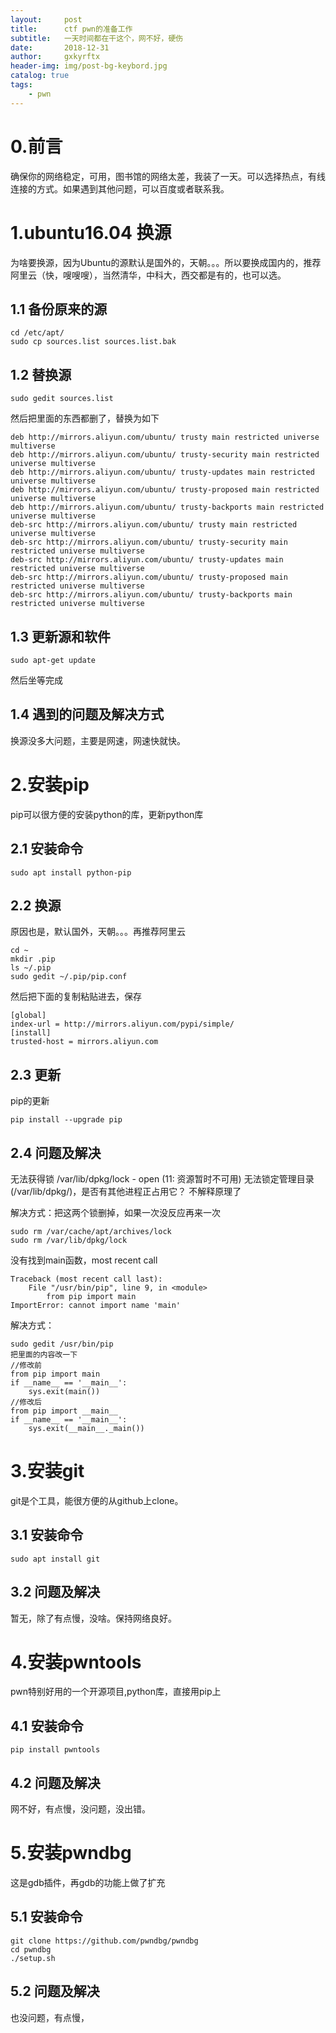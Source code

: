 ```yaml
---
layout:     post
title:      ctf pwn的准备工作
subtitle:   一天时间都在干这个，网不好，硬伤
date:       2018-12-31
author:     gxkyrftx
header-img: img/post-bg-keybord.jpg
catalog: true
tags:
    - pwn
---
```

# 0.前言
确保你的网络稳定，可用，图书馆的网络太差，我装了一天。可以选择热点，有线连接的方式。如果遇到其他问题，可以百度或者联系我。
# 1.ubuntu16.04 换源
为啥要换源，因为Ubuntu的源默认是国外的，天朝。。。所以要换成国内的，推荐阿里云（快，嗖嗖嗖），当然清华，中科大，西交都是有的，也可以选。
## 1.1 备份原来的源
    cd /etc/apt/
    sudo cp sources.list sources.list.bak 
## 1.2 替换源
    sudo gedit sources.list
然后把里面的东西都删了，替换为如下

    deb http://mirrors.aliyun.com/ubuntu/ trusty main restricted universe multiverse 
    deb http://mirrors.aliyun.com/ubuntu/ trusty-security main restricted universe multiverse 
    deb http://mirrors.aliyun.com/ubuntu/ trusty-updates main restricted universe multiverse 
    deb http://mirrors.aliyun.com/ubuntu/ trusty-proposed main restricted universe multiverse 
    deb http://mirrors.aliyun.com/ubuntu/ trusty-backports main restricted universe multiverse 
    deb-src http://mirrors.aliyun.com/ubuntu/ trusty main restricted universe multiverse 
    deb-src http://mirrors.aliyun.com/ubuntu/ trusty-security main restricted universe multiverse 
    deb-src http://mirrors.aliyun.com/ubuntu/ trusty-updates main restricted universe multiverse 
    deb-src http://mirrors.aliyun.com/ubuntu/ trusty-proposed main restricted universe multiverse 
    deb-src http://mirrors.aliyun.com/ubuntu/ trusty-backports main restricted universe multiverse 

## 1.3 更新源和软件

    sudo apt-get update 

然后坐等完成

## 1.4 遇到的问题及解决方式
换源没多大问题，主要是网速，网速快就快。

# 2.安装pip
pip可以很方便的安装python的库，更新python库

## 2.1 安装命令

    sudo apt install python-pip

## 2.2 换源
原因也是，默认国外，天朝。。。再推荐阿里云

    cd ~    
    mkdir .pip
    ls ~/.pip
    sudo gedit ~/.pip/pip.conf 
然后把下面的复制粘贴进去，保存

    [global] 
    index-url = http://mirrors.aliyun.com/pypi/simple/
    [install] 
    trusted-host = mirrors.aliyun.com
## 2.3 更新
pip的更新

    pip install --upgrade pip
## 2.4 问题及解决

无法获得锁 /var/lib/dpkg/lock - open (11: 资源暂时不可用)
无法锁定管理目录(/var/lib/dpkg/)，是否有其他进程正占用它？
不解释原理了

解决方式：把这两个锁删掉，如果一次没反应再来一次
    
    sudo rm /var/cache/apt/archives/lock
    sudo rm /var/lib/dpkg/lock

没有找到main函数，most recent call

    Traceback (most recent call last):
        File "/usr/bin/pip", line 9, in <module>
            from pip import main
    ImportError: cannot import name 'main'
解决方式：

    sudo gedit /usr/bin/pip
    把里面的内容改一下
    //修改前
    from pip import main  
    if __name__ == '__main__':  
        sys.exit(main()) 
    //修改后
    from pip import __main__  
    if __name__ == '__main__':  
        sys.exit(__main__._main())

# 3.安装git
git是个工具，能很方便的从github上clone。

## 3.1 安装命令

    sudo apt install git
## 3.2 问题及解决
暂无，除了有点慢，没啥。保持网络良好。

# 4.安装pwntools
pwn特别好用的一个开源项目,python库，直接用pip上

## 4.1 安装命令
    pip install pwntools

## 4.2 问题及解决
网不好，有点慢，没问题，没出错。

# 5.安装pwndbg
这是gdb插件，再gdb的功能上做了扩充

## 5.1 安装命令

    git clone https://github.com/pwndbg/pwndbg
    cd pwndbg
    ./setup.sh

## 5.2 问题及解决

也没问题，有点慢，

